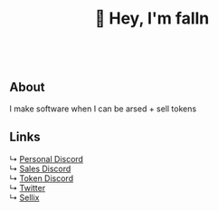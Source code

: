 # <p align="center">👋 Hey, I'm falln</p><br/>

## About

I make software when I can be arsed + sell tokens

## Links

↳ [Personal Discord](https://discord.com/users/709121953213972551) <br/>
↳ [Sales Discord](https://discord.com/users/920084794111557632) <br/>
↳ [Token Discord](https://discord.gg/kAMpd65pVM) <br/>
↳ [Twitter](https://discord.com/fallnx) <br/>
↳ [Sellix](https://sellix.io/falln) <br/>
